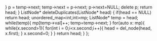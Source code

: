 }
p = temp->next;
temp->next = p->next;
p->next=NULL;
delete p;
return head;
}
ListNode* deleteDuplicates(ListNode* head) {
if(head == NULL)
return head;
unordered_map<int,int>mp;
ListNode* temp = head;
while(temp){
mp[temp->val]++;
temp=temp->next;
}
for(auto x: mp){
while(x.second>1){
for(int i = 0;i<x.second;i++){
head = del_node(head, x.first);
}
x.second=0;
}
}
return head;
}
};
```